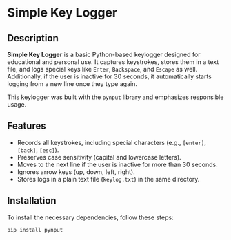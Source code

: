 # Simple Key Logger

## Description
**Simple Key Logger** is a basic Python-based keylogger designed for educational and personal use. It captures keystrokes, stores them in a text file, and logs special keys like `Enter`, `Backspace`, and `Escape` as well. Additionally, if the user is inactive for 30 seconds, it automatically starts logging from a new line once they type again.

This keylogger was built with the `pynput` library and emphasizes responsible usage.

## Features
- Records all keystrokes, including special characters (e.g., `[enter]`, `[back]`, `[esc]`).
- Preserves case sensitivity (capital and lowercase letters).
- Moves to the next line if the user is inactive for more than 30 seconds.
- Ignores arrow keys (up, down, left, right).
- Stores logs in a plain text file (`keylog.txt`) in the same directory.

## Installation

To install the necessary dependencies, follow these steps:

```bash
pip install pynput
